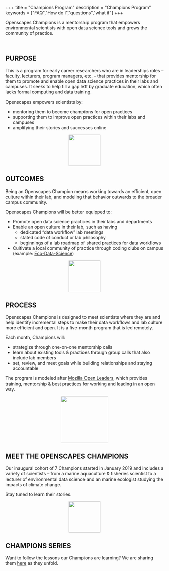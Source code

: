 +++
title = "Champions Program"
description = "Champions Program"
keywords = ["FAQ","How do I","questions","what if"]
+++

Openscapes Champions is a mentorship program that empowers environmental scientists with open data science tools and grows the community of practice. 

<br>

## PURPOSE

This is a program for early career researchers who are in leaderships roles – faculty, lecturers, program managers, etc. – that provides mentorship for them to promote and enable open data science practices in their labs and campuses. It seeks to help fill a gap left by graduate education, which often lacks formal computing and data training. 

Openscapes empowers scientists by: 

- mentoring them to become champions for open practices
- supporting them to improve open practices within their labs and campuses
- amplifying their stories and successes online

<!---Through mentorship meetings with Champions and members of their labs, Openscapes provides these emerging scientific leaders to have the opportunity to engage with existing open practices and guide their labs take the next steps appropriate for them.

**Openscapes helps scientists become visible champions for open data science practices and promote them through their labs, teaching, and departments.**

Openscapes Champions is a mentorship program for early career researchers in leadership roles (e.g. faculty, lecturers, program managers) that helps them become visible Champions for open practices. It is designed with the vision that although scientific leaders were not formally trained in open data science practices, they can value and enable these practices through their labs, teaching, and departments.

--->


<!---

This is creating more scientists who promote something they value, not creating champions in the sports context.

https://bids.berkeley.edu/news/new-report-career-paths-and-prospects-academic-data-science--->

<center><img src="/img/horst_openscapes_desert_agave.png" width="100px"></center>

## OUTCOMES

Being an Openscapes Champion means working towards an efficient, open culture within their lab, and modeling that behavior outwards to the broader campus community.

Openscapes Champions will be better equipped to:

- Promote open data science practices in their labs and departments
- Enable an open culture in their lab, such as having
  - dedicated “data workflow” lab meetings
  - stated code of conduct or lab philosophy
  - beginnings of a lab roadmap of shared practices for data workflows
- Cultivate a local community of practice through coding clubs on campus (example: [Eco-Data-Science](http://eco-data-science.github.io/))

<center><img src="/img/horst_openscapes_desert_tortoise.png" width="100px"></center>

## PROCESS

Openscapes Champions is designed to meet scientists where they are and help identify incremental steps to make their data workflows and lab culture more efficient and open. It is a five-month program that is led remotely.

Each month, Champions will:

- strategize through one-on-one mentorship calls
- learn about existing tools & practices through group calls that also include lab members
- set, review, and meet goals while building relationships and staying accountable 

The program is modeled after [Mozilla Open Leaders](https://foundation.mozilla.org/en/opportunity/mozilla-open-leaders/), which provides training, mentorship & best practices for working and leading in an open way.

<!---
You don’t have to be a mentee to get involved in the culture shift. We welcome members of the broader scientific and open community to join us
<p></p>
<a href="/contact" class="btn btn-small btn-template-main">Get involved</a>
<p></p>

--->

<center><img src="/img/horst_openscapes_desert_snake.png" width="150px"></center>

## MEET THE OPENSCAPES CHAMPIONS

Our inaugural cohort of 7 Champions started in January 2019 and includes a variety of scientists – from a marine aquaculture & fisheries scientist to a lecturer of environmental data science and an marine ecologist studying the impacts of climate change.

Stay tuned to learn their stories.

<center><img src="/img/horst_openscapes_desert_roadrunner.png" width="100px"></center>



## CHAMPIONS SERIES

Want to follow the lessons our Champions are learning? We are sharing them [here](https://openscapes.github.io/series/) as they unfold. 


<!---

A lecturer of data science and statistics in an environmentally-focused graduate program.  
 
An ecologist studying the impacts of climate change on ocean life.
  
A marine aquaculture & fisheries scientist studying global systems. 

--->



<br>

<!--
## COHORT 1

Our inaugural cohort of Champions: we have six amazing individuals. 

<br>

#### Allison Horst, PhD

> A lecturer of data science and statistics in an environmentally-focused graduate program.

<br>

#### Nina Therkildsen, PhD

> A jfaldkajfdkaj

<br>


#### Malin Pinsky, PhD

> An ecologist studying the impacts of climate change on ocean life.

<br>

#### Halley Froehlich, PhD

> A soon-to-be Assistant Professor in Environmental Studies and Ecology, Evolution & Marine Biology at UCSB studying marine aquaculture & fisheries under climate change.

<br>

  

---

> In case you haven't found the answer for your question please feel free to contact us, our customer support will be happy to help you.


-->
